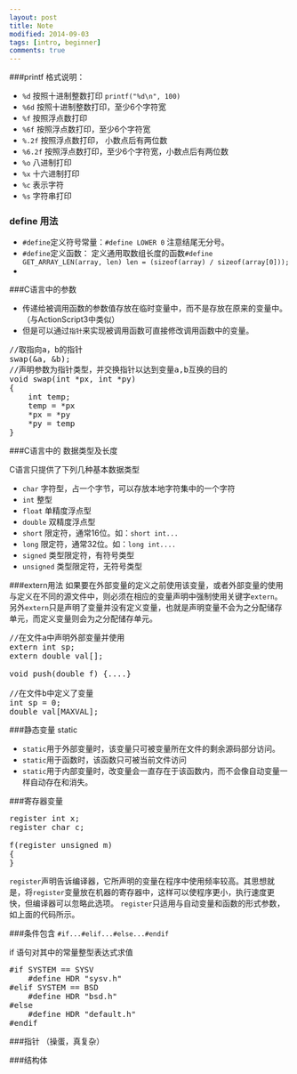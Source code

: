 ```yaml
---
layout: post
title: Note
modified: 2014-09-03
tags: [intro, beginner]
comments: true
---
```


###printf 格式说明：
* `%d` 按照十进制整数打印 `printf("%d\n", 100)`
* `%6d` 按照十进制整数打印，至少6个字符宽
* `%f` 按照浮点数打印
* `%6f` 按照浮点数打印，至少6个字符宽
* `%.2f` 按照浮点数打印， 小数点后有两位数
* `%6.2f` 按照浮点数打印，至少6个字符宽，小数点后有两位数
* `%o` 八进制打印
* `%x` 十六进制打印
* `%c` 表示字符
* `%s` 字符串打印

### define 用法
* `#define`定义符号常量：`#define LOWER 0` 注意结尾无分号。
* `#define`定义函数： 定义通用取数组长度的函数`#define GET_ARRAY_LEN(array, len) len = (sizeof(array) / sizeof(array[0]));`
*

###C语言中的参数
* 传递给被调用函数的参数值存放在临时变量中，而不是存放在原来的变量中。（与ActionScript3中类似）
* 但是可以通过`指针`来实现被调用函数可直接修改调用函数中的变量。

<pre>
//取指向a，b的指针
swap(&a, &b);
//声明参数为指针类型，并交换指针以达到变量a,b互换的目的
void swap(int *px, int *py)
{
    int temp;
    temp = *px
    *px = *py
    *py = temp
}
</pre>

###C语言中的 数据类型及长度

C语言只提供了下列几种基本数据类型
* `char` 字符型，占一个字节，可以存放本地字符集中的一个字符
* `int` 整型
* `float` 单精度浮点型
* `double` 双精度浮点型
* `short` 限定符，通常16位。如：`short int...`
* `long` 限定符，通常32位。如：`long int....`
* `signed` 类型限定符，有符号类型
* `unsigned` 类型限定符，无符号类型

###extern用法
如果要在外部变量的定义之前使用该变量，或者外部变量的使用与定义在不同的源文件中，则必须在相应的变量声明中强制使用关键字`extern`。另外`extern`只是声明了变量并没有定义变量，也就是声明变量不会为之分配储存单元，而定义变量则会为之分配储存单元。

<pre>
//在文件a中声明外部变量并使用
extern int sp;
extern double val[];

void push(double f) {....}

//在文件b中定义了变量
int sp = 0;
double val[MAXVAL];
</pre>

###静态变量 static
* `static`用于外部变量时，该变量只可被变量所在文件的剩余源码部分访问。
* `static`用于函数时，该函数只可被当前文件访问
* `static`用于内部变量时，改变量会一直存在于该函数内，而不会像自动变量一样自动存在和消失。

###寄存器变量

<pre>
register int x;
register char c;

f(register unsigned m)
{
}
</pre>

`register`声明告诉编译器，它所声明的变量在程序中使用频率较高。其思想就是，将`register`变量放在机器的寄存器中，这样可以使程序更小，执行速度更快，但编译器可以忽略此选项。
`register`只适用与自动变量和函数的形式参数，如上面的代码所示。



###条件包含
`#if...#elif...#else...#endif`

if 语句对其中的常量整型表达式求值

<pre>
#if SYSTEM == SYSV
    #define HDR "sysv.h"
#elif SYSTEM == BSD
    #define HDR "bsd.h"
#else
    #define HDR "default.h"
#endif
</pre>

###指针 （操蛋，真复杂）

###结构体

